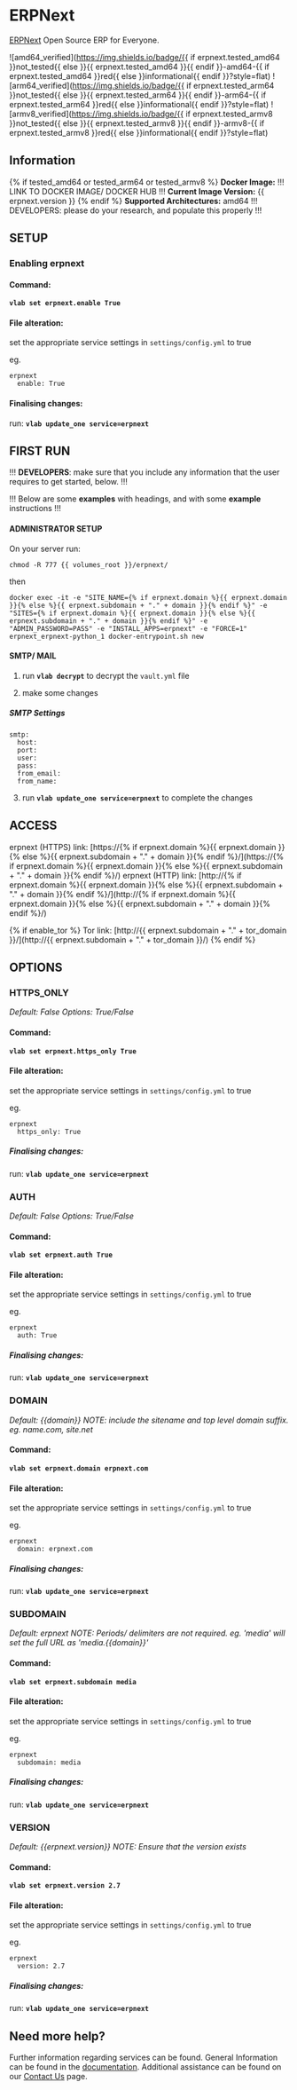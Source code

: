 # ERPNext

[ERPNext](https://github.com/frappe/frappe_docker) Open Source ERP for Everyone.

![amd64_verified](https://img.shields.io/badge/{{ if erpnext.tested_amd64 }}not_tested{{ else }}{{ erpnext.tested_amd64 }}{{ endif }}-amd64-{{ if erpnext.tested_amd64 }}red{{ else }}informational{{ endif }}?style=flat)
![arm64_verified](https://img.shields.io/badge/{{ if erpnext.tested_arm64 }}not_tested{{ else }}{{ erpnext.tested_arm64 }}{{ endif }}-arm64-{{ if erpnext.tested_arm64 }}red{{ else }}informational{{ endif }}?style=flat)
![armv8_verified](https://img.shields.io/badge/{{ if erpnext.tested_armv8 }}not_tested{{ else }}{{ erpnext.tested_armv8 }}{{ endif }}-armv8-{{ if erpnext.tested_armv8 }}red{{ else }}informational{{ endif }}?style=flat)

## Information

{% if tested_amd64 or tested_arm64 or tested_armv8 %}
**Docker Image:** !!! LINK TO DOCKER IMAGE/ DOCKER HUB !!!
**Current Image Version:** {{ erpnext.version }}
{% endif %}
**Supported Architectures:** amd64  !!! DEVELOPERS: please do your research, and populate this properly !!!

## SETUP

### Enabling erpnext

#### Command:

**`vlab set erpnext.enable True`**

#### File alteration:

set the appropriate service settings in `settings/config.yml` to true

eg.
```
erpnext
  enable: True
```

#### Finalising changes:

run: **`vlab update_one service=erpnext`**

## FIRST RUN

!!! **DEVELOPERS**: make sure that you include any information that the user requires to get started, below. !!!

!!! Below are some **examples** with headings, and with some **example** instructions !!!

#### ADMINISTRATOR SETUP

On your server run:

```
chmod -R 777 {{ volumes_root }}/erpnext/
```

then

```
docker exec -it -e "SITE_NAME={% if erpnext.domain %}{{ erpnext.domain }}{% else %}{{ erpnext.subdomain + "." + domain }}{% endif %}" -e "SITES={% if erpnext.domain %}{{ erpnext.domain }}{% else %}{{ erpnext.subdomain + "." + domain }}{% endif %}" -e "ADMIN_PASSWORD=PASS" -e "INSTALL_APPS=erpnext" -e "FORCE=1" erpnext_erpnext-python_1 docker-entrypoint.sh new
```

#### SMTP/ MAIL

1. run **`vlab decrypt`** to decrypt the `vault.yml` file

2. make some changes


##### SMTP Settings
```
smtp:
  host:
  port:
  user:
  pass:
  from_email:
  from_name:
```

3. run **`vlab update_one service=erpnext`** to complete the changes


## ACCESS

erpnext (HTTPS) link: [https://{% if erpnext.domain %}{{ erpnext.domain }}{% else %}{{ erpnext.subdomain + "." + domain }}{% endif %}/](https://{% if erpnext.domain %}{{ erpnext.domain }}{% else %}{{ erpnext.subdomain + "." + domain }}{% endif %}/)
erpnext (HTTP) link: [http://{% if erpnext.domain %}{{ erpnext.domain }}{% else %}{{ erpnext.subdomain + "." + domain }}{% endif %}/](http://{% if erpnext.domain %}{{ erpnext.domain }}{% else %}{{ erpnext.subdomain + "." + domain }}{% endif %}/)

{% if enable_tor %}
Tor link: [http://{{ erpnext.subdomain + "." + tor_domain }}/](http://{{ erpnext.subdomain + "." + tor_domain }}/)
{% endif %}

## OPTIONS

### HTTPS_ONLY
*Default: False*
*Options: True/False*

#### Command:

**`vlab set erpnext.https_only True`**

#### File alteration:

set the appropriate service settings in `settings/config.yml` to true

eg.
```
erpnext
  https_only: True
```

##### Finalising changes:

run: **`vlab update_one service=erpnext`**

### AUTH
*Default: False*
*Options: True/False*

#### Command:

**`vlab set erpnext.auth True`**

#### File alteration:

set the appropriate service settings in `settings/config.yml` to true

eg.
```
erpnext
  auth: True
```

##### Finalising changes:

run: **`vlab update_one service=erpnext`**

### DOMAIN
*Default: {{domain}}*
*NOTE: include the sitename and top level domain suffix. eg. name.com, site.net*

#### Command:

**`vlab set erpnext.domain erpnext.com`**

#### File alteration:

set the appropriate service settings in `settings/config.yml` to true

eg.
```
erpnext
  domain: erpnext.com
```

##### Finalising changes:

run: **`vlab update_one service=erpnext`**

### SUBDOMAIN
*Default: erpnext*
*NOTE: Periods/ delimiters are not required. eg. 'media' will set the full URL as 'media.{{domain}}'*

#### Command:

**`vlab set erpnext.subdomain media`**

#### File alteration:

set the appropriate service settings in `settings/config.yml` to true

eg.
```
erpnext
  subdomain: media
```

##### Finalising changes:

run: **`vlab update_one service=erpnext`**

### VERSION
*Default: {{erpnext.version}}*
*NOTE: Ensure that the version exists*

#### Command:

**`vlab set erpnext.version 2.7`**

#### File alteration:

set the appropriate service settings in `settings/config.yml` to true

eg.
```
erpnext
  version: 2.7
```

##### Finalising changes:

run: **`vlab update_one service=erpnext`**

## Need more help?
Further information regarding services can be found.
General Information can be found in the [documentation](https://docs.vivumlab.com).
Additional assistance can be found on our [Contact Us](https://docs.vivumlab.com/Contact-us) page.
